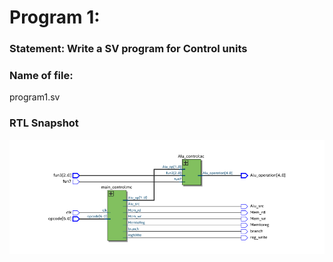 # Program 1: 
### Statement: Write a SV program for Control units

### Name of file:
program1.sv

### RTL Snapshot
![Screenshot of RTL view, full screen](<ControlUnit.png>)
